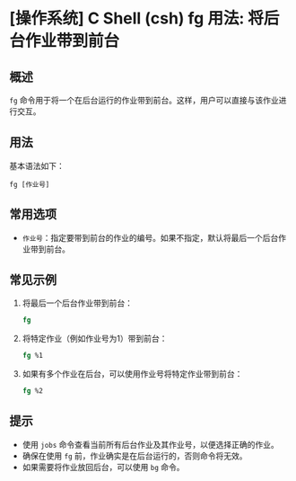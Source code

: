 # [操作系统] C Shell (csh) fg 用法: 将后台作业带到前台

## 概述
`fg` 命令用于将一个在后台运行的作业带到前台。这样，用户可以直接与该作业进行交互。

## 用法
基本语法如下：
```
fg [作业号]
```

## 常用选项
- `作业号`：指定要带到前台的作业的编号。如果不指定，默认将最后一个后台作业带到前台。

## 常见示例
1. 将最后一个后台作业带到前台：
   ```csh
   fg
   ```

2. 将特定作业（例如作业号为1）带到前台：
   ```csh
   fg %1
   ```

3. 如果有多个作业在后台，可以使用作业号将特定作业带到前台：
   ```csh
   fg %2
   ```

## 提示
- 使用 `jobs` 命令查看当前所有后台作业及其作业号，以便选择正确的作业。
- 确保在使用 `fg` 前，作业确实是在后台运行的，否则命令将无效。
- 如果需要将作业放回后台，可以使用 `bg` 命令。